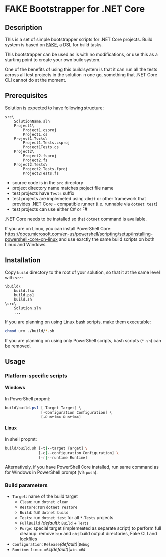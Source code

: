 # FAKE Bootstrapper for .NET Core

## Description

This is a set of simple bootstrapper scripts for .NET Core projects.
Build system is based on [FAKE](https://fake.build/), a DSL for build tasks.

This bootstrapper can be used as is with no modifications, or use this as a
starting point to create your own build system.

One of the benefits of using this build system is that it can run all the tests across all test projects in the solution in one go, something that .NET Core CLI cannot do at the moment.

## Prerequisites

Solution is expected to have following structure:

    src\
        SolutionName.sln
        Project1\
            Project1.csproj
            Project1.cs
        Project1.Tests\
            Project1.Tests.csproj
            Project1Tests.cs
        Project2\
            Project2.fsproj
            Project2.fs
        Project2.Tests\
            Project2.Tests.fproj
            Project2Tests.fs

- source code is in the `src` directory
- project directory name matches project file name
- test projects have `Tests` suffix
- test projects are implemeted using `xUnit` or other framework that provides .NET Core - compatible runner (i.e. runnable via `dotnet test`)
- test projects can use either C# or F#

.NET Core needs to be installed so that `dotnet` command is available.

If you are on Linux, you can install PowerShell Core:
<https://docs.microsoft.com/en-us/powershell/scripting/setup/installing-powershell-core-on-linux>
and use exactly the same build scripts on both Linux and Windows.

## Installation

Copy `build` directory to the root of your solution, so that it at the same
level with `src`:

    \build\
        build.fsx
        build.ps1
        build.sh
    \src\
        Solution.sln
        ...

If you are planning on using Linux bash scripts, make them executable:

```sh
chmod u+x ./build/*.sh
```

If you are planning on using only PowerShell scripts, bash scripts (`*.sh`) can be removed.

## Usage

### Platform-specific scripts

#### Windows

In PowerShell propmt:

```PowerShell
build\build.ps1 [-Target Target] \
                [-Configuration Configuration] \
                [-Runtime Runtime]
```

#### Linux

In shell propmt:

```bash
build/build.sh [-t|--target Target] \
               [-c|--configuration Configuration] \
               [-r|--runtime Runtime]
```

Alternatively, if you have PowerShell Core installed, run same command as for Windows in PowerShell prompt (via `pwsh`).

### Build parameters

- `Target`: name of the build target
  - `Clean`: run `dotnet clean`
  - `Restore`: run `dotnet restore`
  - `Build`: run `dotnet build`
  - `Tests`: run `dotnet test` for all `*.Tests` projects
  - `FullBuild` *(default)*: `Build` + `Tests`
  - `Purge`: special target (implemented as separate script) to perform full cleanup: remove `bin` and `obj` build output directories, Fake CLI and lockfiles
- `Configuration`: `Release`*(default)*|`Debug`
- `Runtime`: `linux-x64`*(default)*|`win-x64`
